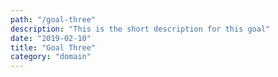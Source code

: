 ```yaml
---
path: "/goal-three"
description: "This is the short description for this goal"
date: "2019-02-10"
title: "Goal Three"
category: "domain"
---
```

